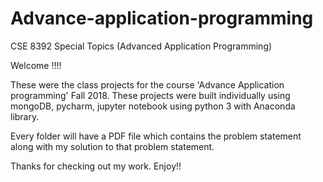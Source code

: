 # Advance-application-programming

CSE 8392 Special Topics (Advanced Application Programming)

Welcome !!!!

These were the class projects for the course 'Advance Application programming' Fall 2018. These projects were built individually using mongoDB, pycharm, jupyter notebook using python 3 with Anaconda library.

Every folder will have a PDF file which contains the problem statement along with my solution to that problem statement.

Thanks for checking out my work. Enjoy!!
